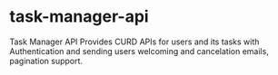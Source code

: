 # task-manager-api
Task Manager API 
Provides CURD APIs for users and its tasks with Authentication and sending users welcoming and cancelation emails, pagination support.
